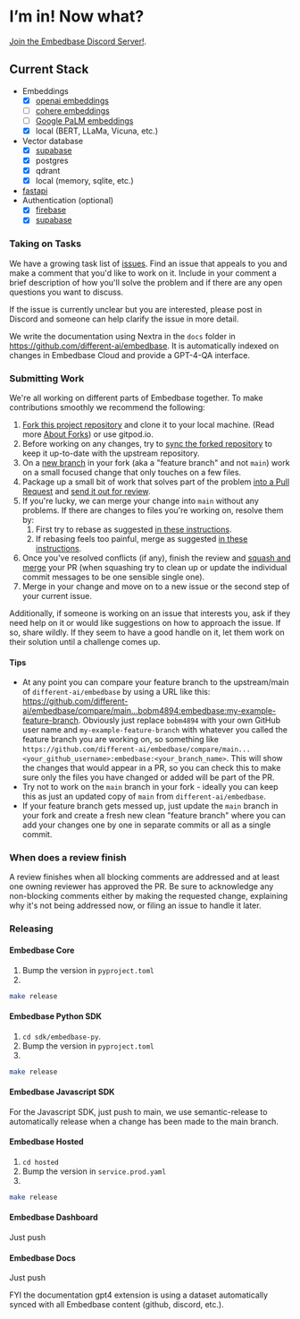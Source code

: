 # I’m in! Now what?

[Join the Embedbase Discord Server!](https://discord.gg/pMNeuGrDky).

## Current Stack

* Embeddings
  - [x] [openai embeddings](https://platform.openai.com/docs/guides/embeddings)
  - [ ] [cohere embeddings](https://cohere.ai/embed)
  - [ ] [Google PaLM embeddings](https://developers.googleblog.com/2023/03/announcing-palm-api-and-makersuite.html)
  - [x] local (BERT, LLaMa, Vicuna, etc.)
* Vector database
  - [x] [supabase](https://supabase.com/)
  - [x] postgres
  - [x] qdrant
  - [x] local (memory, sqlite, etc.)
* [fastapi](https://github.com/tiangolo/fastapi)
* Authentication (optional)
  - [x] [firebase](https://firebase.google.com/)
  - [x] [supabase](https://supabase.com/)

### Taking on Tasks

We have a growing task list of
[issues](https://github.com/different-ai/embedbase/issues). Find an issue that
appeals to you and make a comment that you'd like to work on it. Include in your
comment a brief description of how you'll solve the problem and if there are any
open questions you want to discuss.

If the issue is currently unclear but you are interested, please post in Discord
and someone can help clarify the issue in more detail.

We write the documentation using Nextra in the `docs` folder in https://github.com/different-ai/embedbase. It is automatically indexed on changes in Embedbase Cloud and provide a GPT-4-QA interface.

### Submitting Work

We're all working on different parts of Embedbase together. To make
contributions smoothly we recommend the following:

1.  [Fork this project repository](https://docs.github.com/en/get-started/quickstart/fork-a-repo)
    and clone it to your local machine. (Read more
    [About Forks](https://docs.github.com/en/pull-requests/collaborating-with-pull-requests/working-with-forks/about-forks)) or use gitpod.io.
1.  Before working on any changes, try to
    [sync the forked repository](https://docs.github.com/en/pull-requests/collaborating-with-pull-requests/working-with-forks/syncing-a-fork)
    to keep it up-to-date with the upstream repository.
1.  On a
    [new branch](https://docs.github.com/en/pull-requests/collaborating-with-pull-requests/proposing-changes-to-your-work-with-pull-requests/creating-and-deleting-branches-within-your-repository)
    in your fork (aka a "feature branch" and not `main`) work on a small focused
    change that only touches on a few files.
1.  Package up a small bit of work that solves part of the problem
    [into a Pull Request](https://docs.github.com/en/pull-requests/collaborating-with-pull-requests/proposing-changes-to-your-work-with-pull-requests/creating-a-pull-request-from-a-fork)
    and
    [send it out for review](https://docs.github.com/en/pull-requests/collaborating-with-pull-requests/proposing-changes-to-your-work-with-pull-requests/requesting-a-pull-request-review).
1.  If you're lucky, we can merge your change into `main` without any problems.
    If there are changes to files you're working on, resolve them by:
    1.  First try to rebase as suggested
        [in these instructions](https://timwise.co.uk/2019/10/14/merge-vs-rebase/#should-you-rebase).
    1.  If rebasing feels too painful, merge as suggested
        [in these instructions](https://timwise.co.uk/2019/10/14/merge-vs-rebase/#should-you-merge).
1.  Once you've resolved conflicts (if any), finish the review and
    [squash and merge](https://docs.github.com/en/pull-requests/collaborating-with-pull-requests/incorporating-changes-from-a-pull-request/about-pull-request-merges#squash-and-merge-your-commits)
    your PR (when squashing try to clean up or update the individual commit
    messages to be one sensible single one).
1.  Merge in your change and move on to a new issue or the second step of your
    current issue.

Additionally, if someone is working on an issue that interests you, ask if they
need help on it or would like suggestions on how to approach the issue. If so,
share wildly. If they seem to have a good handle on it, let them work on their
solution until a challenge comes up.

#### Tips

- At any point you can compare your feature branch to the upstream/main of
  `different-ai/embedbase` by using a URL like this:
  https://github.com/different-ai/embedbase/compare/main...bobm4894:embedbase:my-example-feature-branch.
  Obviously just replace `bobm4894` with your own GitHub user name and
  `my-example-feature-branch` with whatever you called the feature branch you
  are working on, so something like
  `https://github.com/different-ai/embedbase/compare/main...<your_github_username>:embedbase:<your_branch_name>`.
  This will show the changes that would appear in a PR, so you can check this to
  make sure only the files you have changed or added will be part of the PR.
- Try not to work on the `main` branch in your fork - ideally you can keep this
  as just an updated copy of `main` from `different-ai/embedbase`.
- If your feature branch gets messed up, just update the `main` branch in your
  fork and create a fresh new clean "feature branch" where you can add your
  changes one by one in separate commits or all as a single commit.

### When does a review finish

A review finishes when all blocking comments are addressed and at least one
owning reviewer has approved the PR. Be sure to acknowledge any non-blocking
comments either by making the requested change, explaining why it's not being
addressed now, or filing an issue to handle it later.

### Releasing

#### Embedbase Core

1. Bump the version in `pyproject.toml`
2. 
```bash
make release
```

#### Embedbase Python SDK

1. `cd sdk/embedbase-py`.
2. Bump the version in `pyproject.toml`
3. 
```bash
make release
```

#### Embedbase Javascript SDK

For the Javascript SDK, just push to main, we use semantic-release to automatically release when a change has been made to the main branch.

#### Embedbase Hosted

1. `cd hosted`
2. Bump the version in `service.prod.yaml`
3. 
```bash
make release
```

#### Embedbase Dashboard

Just push

#### Embedbase Docs

Just push

FYI the documentation gpt4 extension is using a dataset automatically synced with all Embedbase content (github, discord, etc.).
